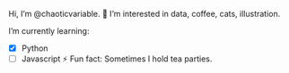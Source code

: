 Hi, I’m @chaoticvariable. 👋 I’m interested in data, coffee, cats, illustration. 

I’m currently learning:
- [x] Python
- [ ] Javascript
⚡ Fun fact: Sometimes I hold tea parties.

<!---
chaoticvariable/chaoticvariable is a ✨ special ✨ repository because its `README.md` (this file) appears on your GitHub profile.
You can click the Preview link to take a look at your changes.
--->
